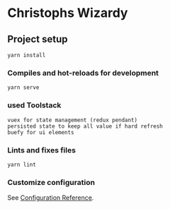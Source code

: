 # Christophs Wizardy

## Project setup
```
yarn install
```

### Compiles and hot-reloads for development
```
yarn serve
```

### used Toolstack
```
vuex for state management (redux pendant)
persisted state to keep all value if hard refresh
buefy for ui elements
```

### Lints and fixes files
```
yarn lint
```

### Customize configuration
See [Configuration Reference](https://cli.vuejs.org/config/).
